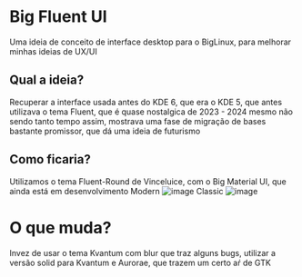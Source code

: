 # Big Fluent UI
Uma ideia de conceito de interface desktop para o BigLinux, para melhorar minhas ideias de UX/UI


## Qual a ideia?
Recuperar a interface usada antes do KDE 6, que era o KDE 5, que antes utilizava o tema Fluent, que é quase nostalgica de 2023 - 2024 mesmo não sendo tanto tempo assim, mostrava uma fase de migração de bases bastante promissor, que dá uma ideia de futurismo

## Como ficaria?
Utilizamos o tema Fluent-Round de Vinceluice, com o Big Material UI, que ainda está em desenvolvimento
Modern
![image](https://github.com/user-attachments/assets/90a79176-6781-4c30-8323-0239ecb7fd71)
Classic
![image](https://github.com/user-attachments/assets/81fbfa5e-f950-49bd-8292-9096d4e8f6e9)

# O que muda?
Invez de usar o tema Kvantum com blur que traz alguns bugs, utilizar a versão solid para Kvantum e Aurorae, que trazem um certo aŕ de GTK



